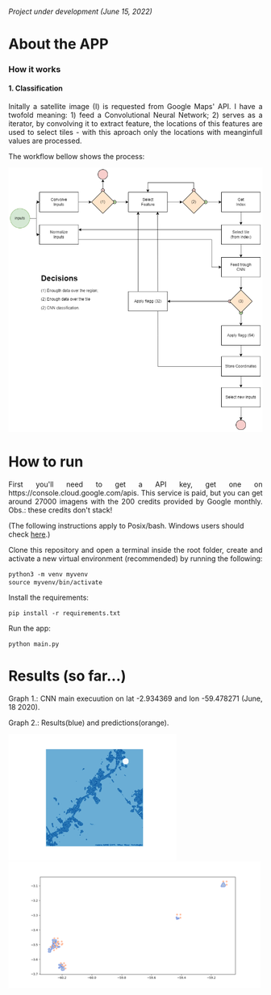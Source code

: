 ###### Project under development (June 15, 2022)

# About the APP
### How it works
#### 1. Classification
<p align="justify">
 Initally a satellite image (I) is requested from Google Maps' API. I have a twofold meaning: 1) feed a Convolutional Neural Network; 2) serves as a iterator, by convolving it to extract feature, the locations of this features are used to select tiles - with this aproach only the locations with meanginfull values are processed.
  
The workflow bellow shows the process:
</p>

<p align="center">
  <img src="https://github.com/PedroFrias/amazonian_rainforest_survey/blob/main/images/cnn_classification_diagram.png">
</p>


# How to run

<p align="justify">
First you'll need to get a API key, get one on https://console.cloud.google.com/apis. This service is paid, but you can get around 27000 imagens with the 200 credits provided by Google monthly. Obs.: these credits don't stack!
</p>

(The following instructions apply to Posix/bash. Windows users should check [here](https://docs.python.org/3/library/venv.html).)
<p align="justify">
Clone this repository and open a terminal inside the root folder, create and activate a new virtual environment (recommended) by running the following:
</p>

```
python3 -m venv myvenv
source myvenv/bin/activate
```
Install the requirements:
```
pip install -r requirements.txt
```
Run the app:
```
python main.py
```
# Results (so far...)

<p align="justify">
Graph 1.: CNN main execuution on lat -2.934369 and lon -59.478271 (June, 18 2020).
 
Graph 2.: Results(blue) and predictions(orange).
</p>
<p float="center">
  <img src="https://github.com/PedroFrias/amazonian_rainforest_survey/blob/main/images/cnn_classifying_data.gif" height="250">
  <img src="https://github.com/PedroFrias/amazonian_rainforest_survey/blob/main/images/results_and_predictions.png" height="250">
</p>
